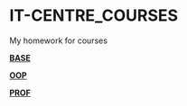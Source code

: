 IT-CENTRE_COURSES
=================

My homework for courses


[**BASE**](https://github.com/Partizanin/IT-CENTRE_COURSES/blob/master/BASE/README.md)






[**OOP**](https://github.com/Partizanin/IT-CENTRE_COURSES/blob/master/OOP/README.md) 
	
	


	
[**PROF**](https://github.com/Partizanin/IT-CENTRE_COURSES/blob/master/PROF/README.md) 
